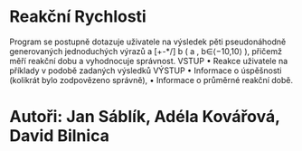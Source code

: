 # Reakční Rychlosti
Program se postupně dotazuje uživatele na výsledek pěti pseudonáhodně generovaných
jednoduchých výrazů a [+-*/] b ( a , b∈⟨−10,10⟩ ), přičemž měří reakční dobu a
vyhodnocuje správnost.
VSTUP
• Reakce uživatele na příklady v podobě zadaných výsledků
VÝSTUP
• Informace o úspěšnosti (kolikrát bylo zodpovězeno správně),
• Informace o průměrné reakční době.

# Autoři: Jan Sáblík, Adéla Kovářová, David Bilnica
